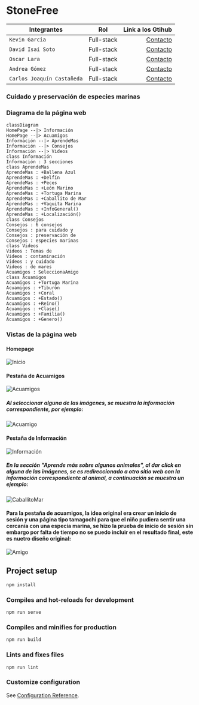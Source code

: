 # StoneFree

| Integrantes                    |    Rol    |                          Link a los Gtihub |
| ------------------------------ | :--------: | -----------------------------------------: |
| `Kevin Garcia`               | Full-stack |         [Contacto](https://github.com/kegara) |
| `David Isaí Soto`           | Full-stack | [Contacto](https://github.com/DavidSotoOrtiz) |
| `Oscar Lara`                 | Full-stack |               [Contacto](https://github.com/olarag) |
| `Andrea Gómez`              | Full-stack | [Contacto](https://github.com/andrea-liliana) |
| `Carlos Joaquín Castañeda` | Full-stack |               [Contacto](https://github.com/CarJCC) |

### Cuidado y preservación de especies marinas

### Diagrama de la página web

 ```mermaid
classDiagram
HomePage --|> Información
HomePage --|> Acuamigos
Información --|> AprendeMas
Información --|> Consejos
Información --|> Videos
class Información
Información : 3 secciones
class AprendeMas
AprendeMas : +Ballena Azul
AprendeMas : +Delfín
AprendeMas : +Peces
AprendeMas : +León Marino
AprendeMas : +Tortuga Marina
AprendeMas : +Caballito de Mar
AprendeMas : +Vaquita Marina
AprendeMas : +InfoGeneral()
AprendeMas : +Localización()
class Consejos
Consejos : 6 consejos 
Consejos : para cuidado y
Consejos : preservación de
Consejos : especies marinas
class Videos
Videos : Temas de 
Videos : contaminación 
Videos : y cuidado 
Videos : de mares
Acuamigos : SeleccionaAmigo
class Acuamigos
Acuamigos : +Tortuga Marina
Acuamigos : +Tiburón
Acuamigos : +Coral
Acuamigos : +Estado()
Acuamigos : +Reino()
Acuamigos : +Clase()
Acuamigos : +Familia()
Acuamigos : +Genero()
```
### Vistas de la página web

#### Homepage

![Inicio](https://user-images.githubusercontent.com/42507973/168587061-08840af5-0353-4122-8dc2-49704cc68dda.png)


#### Pestaña de Acuamigos

![Acuamigos](https://user-images.githubusercontent.com/42507973/168587766-d55438a6-0f0f-4989-a221-1916be49beca.png)

##### Al seleccionar alguna de las imágenes, se muestra la información correspondiente, por ejemplo:

![Acuamigo](https://user-images.githubusercontent.com/42507973/168592304-56ceb53f-fcb3-4d2d-9079-775f45c9e0a6.png)

#### Pestaña de Información 

![Información](https://user-images.githubusercontent.com/42507973/168587208-c840b036-630b-4fdf-9791-e45d62af6faa.png)

##### En la sección "Aprende más sobre algunos animales", al dar click en alguna de las imágenes, se es redireccionado a otro sitio web con la información correspondiente al animal, a continuación se muestra un ejemplo:

![CaballitoMar](https://user-images.githubusercontent.com/42507973/168591727-02b43f48-2fe4-478d-9ea0-683a7ec160b7.png)

#### Para la pestaña de acuamigos, la idea original era crear un inicio de sesión y una página tipo tamagochi para que el niño pudiera sentir una cercanía con una especia marina, se hizo la prueba de inicio de sesión sin embargo por falta de tiempo no se puedo incluir en el resultado final, este es nuetro diseño original:

![Amigo](https://user-images.githubusercontent.com/42507973/168595025-203d7441-f8ad-40e2-b6b5-fb05c8183d56.png)


## Project setup
```
npm install
```

### Compiles and hot-reloads for development
```
npm run serve
```

### Compiles and minifies for production
```
npm run build
```

### Lints and fixes files
```
npm run lint
```

### Customize configuration
See [Configuration Reference](https://cli.vuejs.org/config/).
